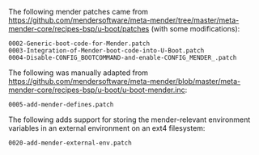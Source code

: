The following mender patches came from https://github.com/mendersoftware/meta-mender/tree/master/meta-mender-core/recipes-bsp/u-boot/patches
(with some modifications):

    0002-Generic-boot-code-for-Mender.patch
    0003-Integration-of-Mender-boot-code-into-U-Boot.patch
    0004-Disable-CONFIG_BOOTCOMMAND-and-enable-CONFIG_MENDER_.patch

The following was manually adapted from https://github.com/mendersoftware/meta-mender/blob/master/meta-mender-core/recipes-bsp/u-boot/u-boot-mender.inc:

    0005-add-mender-defines.patch

The following adds support for storing the mender-relevant environment variables
in an external environment on an ext4 filesystem:

    0020-add-mender-external-env.patch
